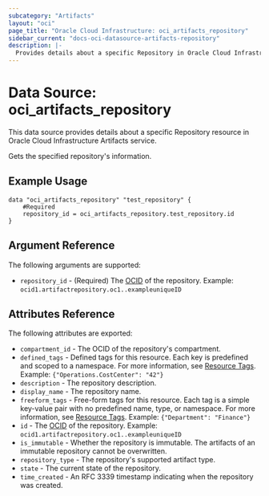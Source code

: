 ```yaml
---
subcategory: "Artifacts"
layout: "oci"
page_title: "Oracle Cloud Infrastructure: oci_artifacts_repository"
sidebar_current: "docs-oci-datasource-artifacts-repository"
description: |-
  Provides details about a specific Repository in Oracle Cloud Infrastructure Artifacts service
---
```


# Data Source: oci_artifacts_repository
This data source provides details about a specific Repository resource in Oracle Cloud Infrastructure Artifacts service.

Gets the specified repository's information.

## Example Usage

```hcl
data "oci_artifacts_repository" "test_repository" {
	#Required
	repository_id = oci_artifacts_repository.test_repository.id
}
```

## Argument Reference

The following arguments are supported:

* `repository_id` - (Required) The [OCID](https://docs.cloud.oracle.com/iaas/Content/General/Concepts/identifiers.htm) of the repository.  Example: `ocid1.artifactrepository.oc1..exampleuniqueID` 


## Attributes Reference

The following attributes are exported:

* `compartment_id` - The OCID of the repository's compartment.
* `defined_tags` - Defined tags for this resource. Each key is predefined and scoped to a namespace. For more information, see [Resource Tags](https://docs.cloud.oracle.com/iaas/Content/General/Concepts/resourcetags.htm).  Example: `{"Operations.CostCenter": "42"}` 
* `description` - The repository description.
* `display_name` - The repository name.
* `freeform_tags` - Free-form tags for this resource. Each tag is a simple key-value pair with no predefined name, type, or namespace. For more information, see [Resource Tags](https://docs.cloud.oracle.com/iaas/Content/General/Concepts/resourcetags.htm).  Example: `{"Department": "Finance"}` 
* `id` - The [OCID](https://docs.cloud.oracle.com/iaas/Content/General/Concepts/identifiers.htm) of the repository.  Example: `ocid1.artifactrepository.oc1..exampleuniqueID` 
* `is_immutable` - Whether the repository is immutable. The artifacts of an immutable repository cannot be overwritten.
* `repository_type` - The repository's supported artifact type.
* `state` - The current state of the repository.
* `time_created` - An RFC 3339 timestamp indicating when the repository was created.


